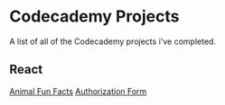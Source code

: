 # Codecademy Projects
A list of all of the Codecademy projects i've completed.

## React
[Animal Fun Facts](https://www.codecademy.com/workspaces/634928d9e5f0ddb2df1f2a7d)
[Authorization Form](https://www.codecademy.com/workspaces/63494377da720aa6a36de812)
